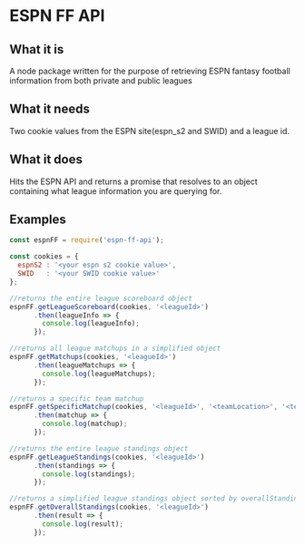 # ESPN FF API
## What it is
A node package written for the purpose of retrieving ESPN fantasy football information from both private and public leagues

## What it needs
Two cookie values from the ESPN site(espn_s2 and SWID) and a league id.

## What it does
Hits the ESPN API and returns a promise that resolves to an object containing what league information you are querying for.

## Examples
```javascript
const espnFF = require('espn-ff-api');

const cookies = {
  espnS2 : '<your espn s2 cookie value>',
  SWID   : '<your SWID cookie value>'
};

//returns the entire league scoreboard object
espnFF.getLeagueScoreboard(cookies, '<leagueId>')
      .then(leagueInfo => {
        console.log(leagueInfo);
      });

//returns all league matchups in a simplified object
espnFF.getMatchups(cookies, '<leagueId>')
      .then(leagueMatchups => {
        console.log(leagueMatchups);
      });

//returns a specific team matchup
espnFF.getSpecificMatchup(cookies, '<leagueId>', '<teamLocation>', '<teamName>')
      .then(matchup => {
        console.log(matchup);
      });

//returns the entire league standings object
espnFF.getLeagueStandings(cookies, '<leagueId>')
      .then(standings => {
        console.log(standings);
      });

//returns a simplified league standings object sorted by overallStanding
espnFF.getOverallStandings(cookies, '<leagueId>')
      .then(result => {
        console.log(result);
      });
```
